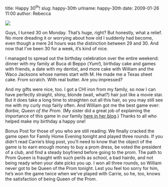 title: Happy 30<sup>th</sup>!
slug: happy-30th
urlname: happy-30th
date: 2009-01-26 11:00
author: Rebecca

<img src="{static}/images/2009-01-18-cake.jpg" class="img-fluid">

Guys, I turned 30 on Monday. That&#x02bc;s huge, right? But honestly, what a
relief. No more dreading it or worrying about how old I suddenly had become,
even though a mere 24 hours was the distinction between 29 and 30. And now that
I&#x02bc;ve been 30 for a week, it&#x02bc;s kind of nice.

I managed to spread out the birthday celebration over the entire weekend: dinner
with my family at Buca di Beppo (*Yum!*), birthday cake and games with friends,
a date with my dentist, and more cake with William and the Waco Jacksons whose
names start with M. He made me a Texas sheet cake. From scratch. With real
butter. Are you impressed?

And my gifts were nice, too. I got a CHI iron from my family, so now I can have
perfectly straight, shiny, blonde (wait, what?) hair just like a movie star. But
it does take a long time to straighten out all this hair, so you may still see
me with my curly mop fairly often. And William got me the best game ever:
_Barbie, Queen of the Prom_. (My sister did a great job of explaining the
importance of this game in our family [here in her blog][a].) Thanks to all who
helped make my birthday a happy one!

Bonus Post for those of you who are still reading: We finally cracked the game
open for Family Home Evening tonight and played three rounds. If you
didn&#x02bc;t read Carrie&#x02bc;s blog post, you&#x02bc;ll need to know that
the object of the game is to earn enough money to buy a prom dress, be voted the
president of a club, and find a steady boyfriend before going to the prom. The
path to Prom Queen is fraught with such perils as school, a bad hairdo, and not
being ready when your date picks you up. I won all three rounds, so William
never got to be Queen of the Prom tonight. Lest you feel too sorry for him,
he&#x02bc;s won the game twice when we&#x02bc;ve played with Carrie, so he, too,
knows the satisfaction of being Queen of the Prom.

[a]: http://missberrie.blogspot.com/2008/08/queen-of-prom.html
